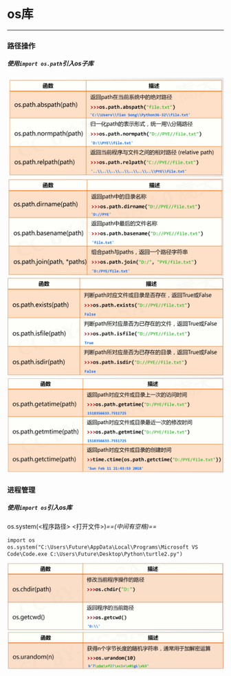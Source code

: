 # os库
---
### 路径操作
##### 使用```import os.path```引入os子库
![](image/2022-02-18-12-01-11.png)
![](image/2022-02-18-12-02-06.png)
![](image/2022-02-18-12-03-16.png)
![](image/2022-02-18-12-03-47.png)

### 进程管理
##### 使用```import os```引入os库
os.system(<程序路径> <打开文件>)*==(中间有空格)==*
```python{class=line-numbers cmd=True}
import os
os.system("C:\Users\Future\AppData\Local\Programs\Microsoft VS Code\Code.exe C:\Users\Future\Desktop\Python\turtle2.py")
```
![](image/2022-02-18-12-20-55.png)
![](image/2022-02-18-12-21-11.png)
